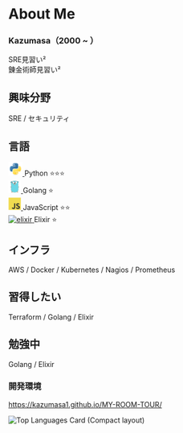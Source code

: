 # About Me

### Kazumasa（2000 ~ ）
SRE見習い²<br>
錬金術師見習い²

## 興味分野

SRE / セキュリティ

## 言語

<a href="https://www.python.org" target="_blank" rel="noreferrer"> <img src="https://raw.githubusercontent.com/devicons/devicon/master/icons/python/python-original.svg" alt="python" width="28" height="28"/> </a>Python &#009;⭐️⭐️⭐️<br>
<a href="https://golang.org" target="_blank" rel="noreferrer"> <img src="https://raw.githubusercontent.com/devicons/devicon/master/icons/go/go-original.svg" alt="go" width="25" height="25"/> </a>Golang ⭐️<br>
<a href="https://developer.mozilla.org/en-US/docs/Web/JavaScript" target="_blank" rel="noreferrer"> <img src="https://raw.githubusercontent.com/devicons/devicon/master/icons/javascript/javascript-original.svg" alt="javascript" width="25" height="25"/> </a> JavaScript ⭐️⭐️<br>
<a href="https://elixir-lang.org" target="_blank" rel="noreferrer"> <img src="https://www.vectorlogo.zone/logos/elixir-lang/elixir-lang-icon.svg" alt="elixir" width="25" height="25"/> </a>Elixir ⭐️<br>

## インフラ

AWS / Docker / Kubernetes / Nagios / Prometheus

## 習得したい

Terraform / Golang / Elixir

## 勉強中

Golang / Elixir

### 開発環境

https://kazumasa1.github.io/MY-ROOM-TOUR/

![Top Languages Card (Compact layout)](https://github-readme-stats.vercel.app/api/top-langs/?username=Kazumasa1&layout=compact)
